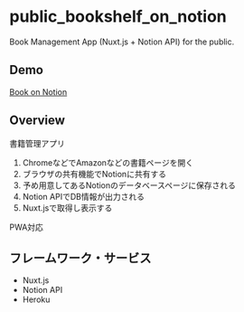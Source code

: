 # public_bookshelf_on_notion
Book Management App (Nuxt.js + Notion API) for the public.

## Demo

[Book on Notion](https://public-bookshelf-on-notion.herokuapp.com/)

## Overview

書籍管理アプリ

1. ChromeなどでAmazonなどの書籍ページを開く
1. ブラウザの共有機能でNotionに共有する
1. 予め用意してあるNotionのデータベースページに保存される
1. Notion APIでDB情報が出力される
1. Nuxt.jsで取得し表示する

PWA対応

## フレームワーク・サービス
- Nuxt.js
- Notion API
- Heroku
